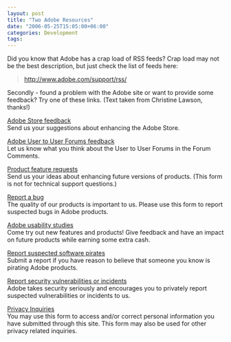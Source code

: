 ```yaml
---
layout: post
title: "Two Adobe Resources"
date: "2006-05-25T15:05:00+06:00"
categories: Development 
tags: 
---
```


Did you know that Adobe has a crap load of RSS feeds? Crap load may not be the best description, but just check the list of feeds here:

<blockquote>
<a href="http://www.adobe.com/support/rss/">http://www.adobe.com/support/rss/</a>
</blockquote>

Secondly - found a problem with the Adobe site or want to provide some feedback? Try one of these links. (Text taken from Christine Lawson, thanks!)

<a href="http://www.adobe.com/misc/csform.html">Adobe Store feedback</a><br>
Send us your suggestions about enhancing the Adobe Store.

<a href="http://www.adobe.com/support/forums/?14@@.ee6b30e">Adobe User to User
Forums feedback</a><br>
Let us know what you think about the User to User Forums in the Forum Comments.

<a href="http://www.adobe.com/support/feature.html">Product feature requests</a><br>
Send us your ideas about enhancing future versions of products. (This form is
not for technical support questions.)

<a href="http://www.adobe.com/misc/bugreport.html">Report a bug</a><br>
The quality of our products is important to us. Please use this form to report
suspected bugs in Adobe products.

<a href="http://www.adobe.com/special/research/usability.html">Adobe usability
studies</a><br>
Come try out new features and products! Give feedback and have an impact on
future products while earning some extra cash.

<a href="http://www.adobe.com/aboutadobe/antipiracy/reporting.html">Report
suspected software pirates</a><br>
Submit a report if you have reason to believe that someone you know is pirating
Adobe products.

<a href="http://www.adobe.com/misc/securityform.html">Report security
vulnerabilities or incidents</a><br>
Adobe takes security seriously and encourages you to privately report suspected
vulnerabilities or incidents to us.

<a href="http://www.adobe.com/misc/privacy_inquiry.html">Privacy Inquiries</a><br>
You may use this form to access and/or correct personal information you have
submitted through this site. This form may also be used for other privacy
related inquiries.
